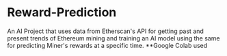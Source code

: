 # Reward-Prediction
An AI Project that uses data from Etherscan's API for getting past and present trends of Ethereum mining and training an AI model using the same for predicting Miner's rewards at a specific time.
**Google Colab used
